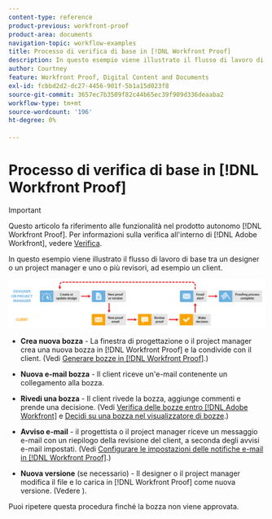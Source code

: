 ```yaml
---
content-type: reference
product-previous: workfront-proof
product-area: documents
navigation-topic: workflow-examples
title: Processo di verifica di base in [!DNL Workfront Proof]
description: In questo esempio viene illustrato il flusso di lavoro di base tra un designer o un project manager e uno o più revisori, ad esempio un client.
author: Courtney
feature: Workfront Proof, Digital Content and Documents
exl-id: fcbbd2d2-dc27-4456-901f-5b1a15d023f8
source-git-commit: 3657ec7b3509f82c44b65ec39f909d336deaaba2
workflow-type: tm+mt
source-wordcount: '196'
ht-degree: 0%

---
```


# Processo di verifica di base in [!DNL Workfront Proof]

>[!IMPORTANT]
>
>Questo articolo fa riferimento alle funzionalità nel prodotto autonomo [!DNL Workfront Proof]. Per informazioni sulla verifica all&#39;interno di [!DNL Adobe Workfront], vedere [Verifica](../../../review-and-approve-work/proofing/proofing.md).

In questo esempio viene illustrato il flusso di lavoro di base tra un designer o un project manager e uno o più revisori, ad esempio un client.

![flusso di lavoro di base.png](assets/basic_workflow.png)

* **Crea nuova bozza** - La finestra di progettazione o il project manager crea una nuova bozza in [!DNL Workfront Proof] e la condivide con il client. (Vedi [Generare bozze in [!DNL Workfront Proof]](../../../workfront-proof/wp-work-proofsfiles/create-proofs-and-files/generate-proofs.md).)

* **Nuova e-mail bozza** - Il client riceve un&#39;e-mail contenente un collegamento alla bozza.

* **Rivedi una bozza** - Il client rivede la bozza, aggiunge commenti e prende una decisione. (Vedi [Verifica delle bozze entro [!DNL Adobe Workfront]](../../../review-and-approve-work/proofing/reviewing-proofs-within-workfront/review-proofs-in-wf.md) e [Decidi su una bozza nel visualizzatore di bozze](../../../review-and-approve-work/proofing/reviewing-proofs-within-workfront/make-a-decision-on-a-proof/make-decisions-on-proof.md).)

* **Avviso e-mail** - il progettista o il project manager riceve un messaggio e-mail con un riepilogo della revisione del client, a seconda degli avvisi e-mail impostati. (Vedi [Configurare le impostazioni delle notifiche e-mail in [!DNL Workfront Proof]](../../../workfront-proof/wp-emailsntfctns/email-alerts/config-email-notification-settings-wp.md).)

* **Nuova versione** (se necessario) - Il designer o il project manager modifica il file e lo carica in [!DNL Workfront Proof] come nuova versione. (Vedere ).

Puoi ripetere questa procedura finché la bozza non viene approvata.
